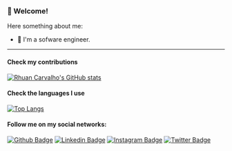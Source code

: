 ### 👋 Welcome!

Here something about me:

- 🔭 I'm a sofware engineer. 

---

#### Check my contributions 

[![Rhuan Carvalho's GitHub stats](https://github-readme-stats.vercel.app/api?username=rhuancoder&show_icons=true&theme=dark)](https://github.com/anuraghazra/github-readme-stats)

#### Check the languages I use

[![Top Langs](https://github-readme-stats.vercel.app/api/top-langs/?username=rhuancoder&theme=dark)](https://github.com/anuraghazra/github-readme-stats)

#### Follow me on my social networks:
[![Github Badge](https://img.shields.io/badge/-Github-000?style=flat-square&logo=Github&logoColor=white&link=https://github.com/rhuancoder)](https://github.com/rhuancoder)
[![Linkedin Badge](https://img.shields.io/badge/-LinkedIn-blue?style=flat-square&logo=Linkedin&logoColor=white&link=https://www.linkedin.com/in/rhuancoder/)](https://www.linkedin.com/in/rhuancoder/)
[![Instagram Badge](https://img.shields.io/badge/-Instagram-C13584?style=flat-square&labelColor=C13584&logo=instagram&logoColor=white&link=https://www.instagram.com/rhuancoder/)](https://www.instagram.com/rhuancoder/)
[![Twitter Badge](https://img.shields.io/badge/-Twitter-blue?style=flat-square&labelColor=blue&logo=twitter&logoColor=white&link=https://twitter.com/rhuancoder)](https://twitter.com/rhuancoder)
